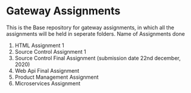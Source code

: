 # Gateway Assignments

This is the Base repository for gateway assignments, in which all the assignments will be held in seperate folders.
Name of Assignments done
1) HTML Assignment 1
2) Source Control Assignment 1
3) Source Control Final Assignment (submission date 22nd december, 2020)
4) Web Api Final Assignment
5) Product Management Assignment
6) Microservices Assignment
